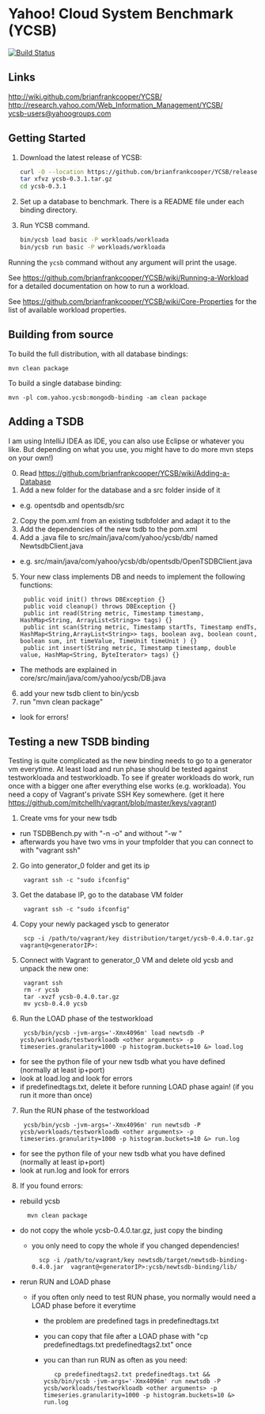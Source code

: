<!--
Copyright (c) 2010 Yahoo! Inc., 2012 - 2015 YCSB contributors. 
All rights reserved.

Licensed under the Apache License, Version 2.0 (the "License"); you
may not use this file except in compliance with the License. You
may obtain a copy of the License at

http://www.apache.org/licenses/LICENSE-2.0

Unless required by applicable law or agreed to in writing, software
distributed under the License is distributed on an "AS IS" BASIS,
WITHOUT WARRANTIES OR CONDITIONS OF ANY KIND, either express or
implied. See the License for the specific language governing
permissions and limitations under the License. See accompanying
LICENSE file.
-->

Yahoo! Cloud System Benchmark (YCSB)
====================================
[![Build Status](https://travis-ci.org/brianfrankcooper/YCSB.png?branch=master)](https://travis-ci.org/brianfrankcooper/YCSB)

Links
-----
http://wiki.github.com/brianfrankcooper/YCSB/  
http://research.yahoo.com/Web_Information_Management/YCSB/  
ycsb-users@yahoogroups.com  

Getting Started
---------------

1. Download the latest release of YCSB:

    ```sh
    curl -O --location https://github.com/brianfrankcooper/YCSB/releases/download/0.3.1/ycsb-0.3.1.tar.gz
    tar xfvz ycsb-0.3.1.tar.gz
    cd ycsb-0.3.1
    ```
    
2. Set up a database to benchmark. There is a README file under each binding 
   directory.

3. Run YCSB command. 
    
    ```sh
    bin/ycsb load basic -P workloads/workloada
    bin/ycsb run basic -P workloads/workloada
    ```

  Running the `ycsb` command without any argument will print the usage. 
   
  See https://github.com/brianfrankcooper/YCSB/wiki/Running-a-Workload
  for a detailed documentation on how to run a workload.

  See https://github.com/brianfrankcooper/YCSB/wiki/Core-Properties for 
  the list of available workload properties.

Building from source
--------------------

To build the full distribution, with all database bindings:

    mvn clean package

To build a single database binding:

    mvn -pl com.yahoo.ycsb:mongodb-binding -am clean package

Adding a TSDB
-------------

I am using IntelliJ IDEA as IDE, you can also use Eclipse or whatever you like. But depending on what you use, you might have to do more mvn steps on your own!)

0. Read https://github.com/brianfrankcooper/YCSB/wiki/Adding-a-Database
1. Add a new folder for the database and a src folder inside of it
 - e.g. opentsdb and opentsdb/src
2. Copy the pom.xml from an existing tsdbfolder and adapt it to the
3. Add the dependencies of the new tsdb to the pom.xml
4. Add a .java file to src/main/java/com/yahoo/ycsb/db/ named NewtsdbClient.java
 - e.g. src/main/java/com/yahoo/ycsb/db/opentsdb/OpenTSDBClient.java
5. Your new class implements DB and needs to implement the following functions:

        public void init() throws DBException {}
        public void cleanup() throws DBException {}
        public int read(String metric, Timestamp timestamp, HashMap<String, ArrayList<String>> tags) {}
        public int scan(String metric, Timestamp startTs, Timestamp endTs, HashMap<String,ArrayList<String>> tags, boolean avg, boolean count, boolean sum, int timeValue, TimeUnit timeUnit ) {}
        public int insert(String metric, Timestamp timestamp, double value, HashMap<String, ByteIterator> tags) {}
 - The methods are explained in core/src/main/java/com/yahoo/ycsb/DB.java
6. add your new tsdb client to bin/ycsb
7. run "mvn clean package"
 - look for errors!

Testing a new TSDB binding
-------------
Testing is quite complicated as the new binding needs to go to a generator vm everytime.
At least load and run phase should be tested against testworkloada and testworkloadb. To see if greater workloads do work, run once with a bigger one after everything else works (e.g. workloada).
You need a copy of Vagrant's private SSH Key somewhere. (get it here https://github.com/mitchellh/vagrant/blob/master/keys/vagrant)

1. Create vms for your new tsdb
  - run TSDBBench.py with "-n -o" and without "-w <someworkload>"
  - afterwards you have two vms in your tmpfolder that you can connect to with "vagrant ssh"
2. Go into generator_0 folder and get its ip

        vagrant ssh -c "sudo ifconfig"
3. Get the database IP, go to the database VM folder

        vagrant ssh -c "sudo ifconfig"
4. Copy your newly packaged yscb to generator

        scp -i /path/to/vagrant/key distribution/target/ycsb-0.4.0.tar.gz vagrant@<generatorIP>:
5. Connect with Vagrant to generator_0 VM and delete old ycsb and unpack the new one:

        vagrant ssh
        rm -r ycsb
        tar -xvzf ycsb-0.4.0.tar.gz
        mv ycsb-0.4.0 ycsb
6. Run the LOAD phase of the testworkload

        ycsb/bin/ycsb -jvm-args='-Xmx4096m' load newtsdb -P ycsb/workloads/testworkloadb <other arguments> -p timeseries.granularity=1000 -p histogram.buckets=10 &> load.log
  - for <other arguments> see the python file of your new tsdb what you have defined (normally at least ip+port)
  - look at load.log and look for errors
  - if predefinedtags.txt, delete it before running LOAD phase again! (if you run it more than once)
7. Run the RUN phase of the testworkload

        ycsb/bin/ycsb -jvm-args='-Xmx4096m' run newtsdb -P ycsb/workloads/testworkloadb <other arguments> -p timeseries.granularity=1000 -p histogram.buckets=10 &> run.log
  - for <other arguments> see the python file of your new tsdb what you have defined (normally at least ip+port)
  - look at run.log and look for errors
8. If you found errors:
  - rebuild ycsb

          mvn clean package
  - do not copy the whole ycsb-0.4.0.tar.gz, just copy the binding
    - you only need to copy the whole if you changed dependencies!

            scp -i /path/to/vagrant/key newtsdb/target/newtsdb-binding-0.4.0.jar  vagrant@<generatorIP>:ycsb/newtsdb-binding/lib/
  - rerun RUN and LOAD phase
    - if you often only need to test RUN phase, you normally would need a LOAD phase before it everytime
       - the problem are predefined tags in predefinedtags.txt
       - you can copy that file after a LOAD phase with "cp predefinedtags.txt predefinedtags2.txt" once
       - you can than run RUN as often as you need:

                cp predefinedtags2.txt predefinedtags.txt && ycsb/bin/ycsb -jvm-args='-Xmx4096m' run newtsdb -P ycsb/workloads/testworkloadb <other arguments> -p timeseries.granularity=1000 -p histogram.buckets=10 &> run.log
